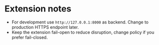 # Extension notes
- For development use `http://127.0.0.1:8000` as backend. Change to production HTTPS endpoint later.
- Keep the extension fail-open to reduce disruption, change policy if you prefer fail-closed.